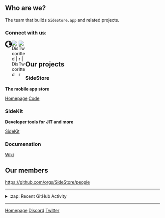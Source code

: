 <!-- 
Docs: How to use GitHub README and actions to auto-generate embedded content.
https://github.com/anuraghazra/github-readme-stats
https://www.youtube.com/watch?v=n6d4KHSKqGk
https://github.com/rahuldkjain/github-profile-readme-generator
 -->

## Who are we?

The team that builds `SideStore.app` and related projects.

### Connect with us:

<!--
[![Website](https://img.shields.io/website?label=sidestore.io&style=for-the-badge&url=https://sidestore.io)](https://sidestore.io)
[![Twitter Follow](https://img.shields.io/twitter/follow/sidestore_io?color=1DA1F2&logo=twitter&style=for-the-badge)](https://twitter.com/intent/follow?original_referer=https%3A%2F%2Fgithub.com%2Fsidestore&screen_name=sidestore)
[![GitHub Followers](https://img.shields.io/github/followers/sidestore?style=for-the-badge)]()
[![GitHub Sponsors](https://img.shields.io/github/sponsors/sidestore?style=for-the-badge
)]() 
-->

[<img align="left" alt="sidestore.io" width="22px" src="https://raw.githubusercontent.com/iconic/open-iconic/master/svg/globe.svg" />][website]
[<img align="left" alt="Discord | Discord" width="22px" src="https://cdn.jsdelivr.net/npm/simple-icons@v3/icons/discord.svg" />][discord]
[<img align="left" alt="Twitter | Twitter" width="22px" src="https://cdn.jsdelivr.net/npm/simple-icons@v3/icons/twitter.svg" />][twitter]

<br />
<br />

## Our projects

### SideStore

__The mobile app store__

[Homepage][website]
[Code][git.sidestore]

### SideKit

__Developer tools for JIT and more__

[SideKit][git.sidekit]

### Documenation

[Wiki][wiki]

## Our members

https://github.com/orgs/SideStore/people

---

<details>
  <summary>:zap: Recent GitHub Activity</summary>

<!--START_SECTION:activity-->
1. 🗣 Commented on [#16](https://github.com/SideStore/SideStore-Docs/issues/16) in [SideStore/SideStore-Docs](https://github.com/SideStore/SideStore-Docs)
2. 🗣 Commented on [#16](https://github.com/SideStore/SideStore-Docs/issues/16) in [SideStore/SideStore-Docs](https://github.com/SideStore/SideStore-Docs)
3. 💪 Opened PR [#16](https://github.com/SideStore/SideStore-Docs/pull/16) in [SideStore/SideStore-Docs](https://github.com/SideStore/SideStore-Docs)
4. 🎉 Merged PR [#15](https://github.com/SideStore/SideStore-Docs/pull/15) in [SideStore/SideStore-Docs](https://github.com/SideStore/SideStore-Docs)
5. 🗣 Commented on [#15](https://github.com/SideStore/SideStore-Docs/issues/15) in [SideStore/SideStore-Docs](https://github.com/SideStore/SideStore-Docs)
6. ❗️ Opened issue [#422](https://github.com/SideStore/SideStore/issues/422) in [SideStore/SideStore](https://github.com/SideStore/SideStore)
7. ❗️ Closed issue [#421](https://github.com/SideStore/SideStore/issues/421) in [SideStore/SideStore](https://github.com/SideStore/SideStore)
8. 🗣 Commented on [#421](https://github.com/SideStore/SideStore/issues/421) in [SideStore/SideStore](https://github.com/SideStore/SideStore)
9. ❗️ Opened issue [#421](https://github.com/SideStore/SideStore/issues/421) in [SideStore/SideStore](https://github.com/SideStore/SideStore)
10. 🗣 Commented on [#420](https://github.com/SideStore/SideStore/issues/420) in [SideStore/SideStore](https://github.com/SideStore/SideStore)
11. ❗️ Opened issue [#420](https://github.com/SideStore/SideStore/issues/420) in [SideStore/SideStore](https://github.com/SideStore/SideStore)
12. 🎉 Merged PR [#418](https://github.com/SideStore/SideStore/pull/418) in [SideStore/SideStore](https://github.com/SideStore/SideStore)
13. 🎉 Merged PR [#419](https://github.com/SideStore/SideStore/pull/419) in [SideStore/SideStore](https://github.com/SideStore/SideStore)
14. 🗣 Commented on [#418](https://github.com/SideStore/SideStore/issues/418) in [SideStore/SideStore](https://github.com/SideStore/SideStore)
15. ❗️ Closed issue [#246](https://github.com/SideStore/SideStore/issues/246) in [SideStore/SideStore](https://github.com/SideStore/SideStore)
16. 🎉 Merged PR [#414](https://github.com/SideStore/SideStore/pull/414) in [SideStore/SideStore](https://github.com/SideStore/SideStore)
17. 🗣 Commented on [#419](https://github.com/SideStore/SideStore/issues/419) in [SideStore/SideStore](https://github.com/SideStore/SideStore)
18. 🗣 Commented on [#418](https://github.com/SideStore/SideStore/issues/418) in [SideStore/SideStore](https://github.com/SideStore/SideStore)
19. 💪 Opened PR [#419](https://github.com/SideStore/SideStore/pull/419) in [SideStore/SideStore](https://github.com/SideStore/SideStore)
20. 💪 Opened PR [#418](https://github.com/SideStore/SideStore/pull/418) in [SideStore/SideStore](https://github.com/SideStore/SideStore)
<!--END_SECTION:activity-->

</details>

---

[Homepage][patreon] [Discord][discord] [Twitter][twitter]

<!--
- [Patreon][patreon]
- [OpenCollective][opencollective]
- [YouTube][youtube]
-->

[website]: https://sidestore.io
[wiki]: https://wiki.sidestore.io
[twitter]: https://twitter.com/sidestore_io
[discord]: https://discord.gg/CacsuuzsBq
[youtube]: https://youtube.com/TODO
[patreon]: https://www.patreon.com/SideStore
[opencollective]: https://opencollective.com/TODO
[git.sidestore]: https://github.com/SideStore/SideStore/
[git.sidekit]: https://github.com/SideStore/SideKit


